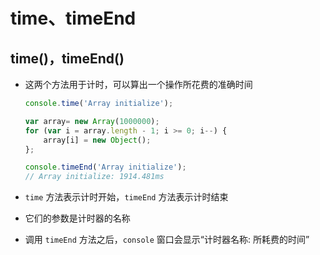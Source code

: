 # time、timeEnd

## time()，timeEnd()

+ 这两个方法用于计时，可以算出一个操作所花费的准确时间

    ```js
    console.time('Array initialize');

    var array= new Array(1000000);
    for (var i = array.length - 1; i >= 0; i--) {
        array[i] = new Object();
    };

    console.timeEnd('Array initialize');
    // Array initialize: 1914.481ms
    ```

+ `time` 方法表示计时开始，`timeEnd` 方法表示计时结束

+ 它们的参数是计时器的名称

+ 调用 `timeEnd` 方法之后，`console` 窗口会显示“计时器名称: 所耗费的时间”
